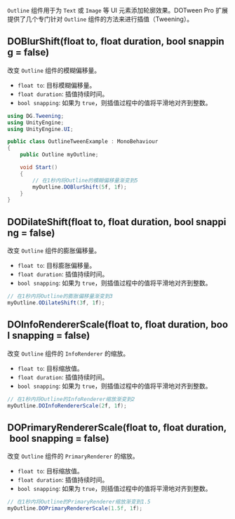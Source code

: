`Outline` 组件用于为 `Text` 或 `Image` 等 UI 元素添加轮廓效果。DOTween Pro 扩展提供了几个专门针对 `Outline` 组件的方法来进行插值（Tweening）。
## DOBlurShift(float to, float duration, bool snapping = false)
改变 `Outline` 组件的模糊偏移量。
- `float to`: 目标模糊偏移量。
- `float duration`: 插值持续时间。
- `bool snapping`: 如果为 `true`，则插值过程中的值将平滑地对齐到整数。
```csharp
using DG.Tweening;
using UnityEngine;
using UnityEngine.UI;

public class OutlineTweenExample : MonoBehaviour
{
    public Outline myOutline;

    void Start()
    {
        // 在1秒内将Outline的模糊偏移量渐变到5
        myOutline.DOBlurShift(5f, 1f);
    }
}
```

## DODilateShift(float to, float duration, bool snapping = false)
改变 `Outline` 组件的膨胀偏移量。
- `float to`: 目标膨胀偏移量。
- `float duration`: 插值持续时间。
- `bool snapping`: 如果为 `true`，则插值过程中的值将平滑地对齐到整数。
```csharp
// 在1秒内将Outline的膨胀偏移量渐变到3
myOutline.ODilateShift(3f, 1f);
```

## DOInfoRendererScale(float to, float duration, bool snapping = false)
改变 `Outline` 组件的 `InfoRenderer` 的缩放。
- `float to`: 目标缩放值。
- `float duration`: 插值持续时间。
- `bool snapping`: 如果为 `true`，则插值过程中的值将平滑地对齐到整数。
```csharp
// 在1秒内将Outline的InfoRenderer缩放渐变到2
myOutline.DOInfoRendererScale(2f, 1f);
```

## DOPrimaryRendererScale(float to, float duration, bool snapping = false)
改变 `Outline` 组件的 `PrimaryRenderer` 的缩放。
- `float to`: 目标缩放值。
- `float duration`: 插值持续时间。
- `bool snapping`: 如果为 `true`，则插值过程中的值将平滑地对齐到整数。
```csharp
// 在1秒内将Outline的PrimaryRenderer缩放渐变到1.5
myOutline.DOPrimaryRendererScale(1.5f, 1f);
```